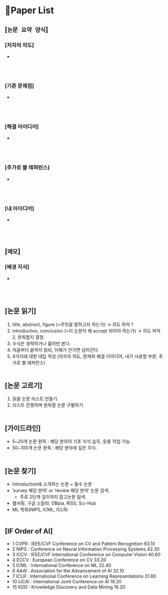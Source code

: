 # 📓Paper List

## [`논문 요약 양식`]

### [저자의 의도]
* 
<br><br>

### [기존 문제점]
* 
<br><br>

### [해결 아이디어]
* 
<br><br>

### [추가로 볼 레퍼런스]
* 
<br><br>

### [내 아이디어]
* 
<br><br>



## [`메모`]

### [배경 지식]
* 
<br><br>



## [논문 읽기]
1. title, abstract, figure
(=무엇을 말하고자 하는가)
 -> 의도 파악 1
2. introduction, conclusion
(=이 논문이 왜 accept 되어야 하는가)
 -> 의도 파악 2, 완독할지 결정.
3. 수식은 생략하거나 훑어만 본다.
4. 처음부터 끝까지 읽되, 이해가 안가면 넘어간다.
5. 4가지에 대한 대답 작성
(저자의 의도, 문제와 해결 아이디어, 내가 사용할 부분, 추가로 볼 레퍼런스)
<br><br>



## [논문 고르기]
1. 읽을 논문 리스트 만들기.
2. 리스트 진행하며 완독할 논문 구별하기.
<br><br>



## [가이드라인]
* 5~20개 논문 완독 : 해당 분야의 기초 지식 습득. 응용 작업 가능.
* 50~100개 논문 완독 : 해당 분야에 깊은 지식.
<br><br>



## [논문 찾기]
* Introduction에 소개하는 논문 = 필수 논문
* ’survey 해당 분야’ or ‘review 해당 분야’ 논문 검색.
    * 주로 2단계 깊이까지 참고논문 탐색.
* 웹서핑, 구글 스칼라, DBpia, RISS, Sci-Hub
* ML 학회(NIPS, ICML, ICLR)
<br><br>



## [IF Order of AI]
* 1 CVPR : IEEE/CVF Conference on CV and Pattern Recognition 63.10
* 2 NIPS : Conference on Neural Information Processing Systems 42.30
* 3 ICCV : IEEE/CVF International Conference on Computer Vision 40.60
* 4 ECCV : European Conference on CV 33.20
* 5 ICML : International Conference on ML 32.40
* 6 AAAI : Association for the Advancement of AI 32.10
* 7 ICLR : International Conference on Learning Representations 31.80
* 10 IJCAI : International Joint Conference on AI 19.20
* 15 KDD : Knowledge Discovery and Data Mining 16.20
<br><br>